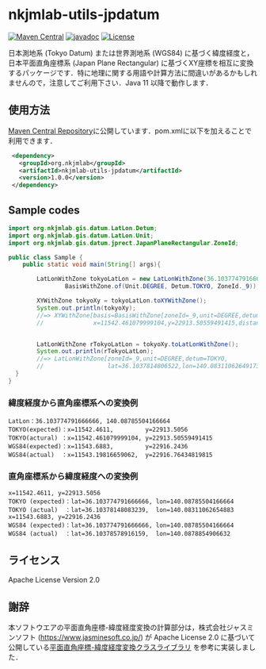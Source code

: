 nkjmlab-utils-jpdatum
======
[![Maven Central](https://img.shields.io/maven-central/v/org.nkjmlab/nkjmlab-utils-jpdatum.svg)](http://mvnrepository.com/artifact/org.nkjmlab/nkjmlab-utils-jpdatum) [![javadoc](https://javadoc.io/badge2/org.nkjmlab/nkjmlab-utils/javadoc.svg)](https://javadoc.io/doc/org.nkjmlab/nkjmlab-utils-jpdatum) [![License](https://img.shields.io/badge/License-Apache%202.0-blue.svg)](https://opensource.org/licenses/Apache-2.0)

日本測地系 (Tokyo Datum) または世界測地系 (WGS84) に基づく緯度経度と，日本平面直角座標系 (Japan Plane Rectangular) に基づくXY座標を相互に変換するパッケージです．特に地理に関する用語や計算方法に間違いがあるかもしれませんので，注意してご利用下さい．Java 11 以降で動作します．

## 使用方法
[Maven Central Repository](https://mvnrepository.com/artifact/org.nkjmlab/nkjmlab-utils-jpdatum)に公開しています．pom.xmlに以下を加えることで利用できます．

```xml
 <dependency>
   <groupId>org.nkjmlab</groupId>
   <artifactId>nkjmlab-utils-jpdatum</artifactId>
   <version>1.0.0</version>
 </dependency>
```

## Sample codes
```java
import org.nkjmlab.gis.datum.LatLon.Detum;
import org.nkjmlab.gis.datum.LatLon.Unit;
import org.nkjmlab.gis.datum.jprect.JapanPlaneRectangular.ZoneId;

public class Sample {
    public static void main(String[] args){

        LatLonWithZone tokyoLatLon = new LatLonWithZone(36.103774791666666, 140.08785504166664,
                BasisWithZone.of(Unit.DEGREE, Detum.TOKYO, ZoneId._9));

        XYWithZone tokyoXy = tokyoLatLon.toXYWithZone();
        System.out.println(tokyoXy);
        //=> XYWithZone[basis=BasisWithZone[zoneId=_9,unit=DEGREE,detum=TOKYO],
        //              x=11542.461079999104,y=22913.50559491415,distanceUnit=M]


        LatLonWithZone rTokyoLatLon = tokyoXy.toLatLonWithZone();
        System.out.println(rTokyoLatLon);
        //=> LatLonWithZone[zoneId=_9,unit=DEGREE,detum=TOKYO,
        //                  lat=36.1037814806522,lon=140.08311062649173]
  }
}
```

### 緯度経度から直角座標系への変換例
```
LatLon：36.103774791666666, 140.08785504166664
TOKYO(expected)：x=11542.4611,         y=22913.5056
TOKYO(actural) ：x=11542.461079999104, y=22913.50559491415
WGS84(expected)：x=11543.6883,         y=22916.2436
WGS84(actual)  ：x=11543.19816659062,  y=22916.76434819815
```

### 直角座標系から緯度経度への変換例
```
x=11542.4611, y=22913.5056
TOKYO (expected)：lat=36.103774791666666, lon=140.08785504166664
TOKYO (actual)  ：lat=36.10378148083239,  lon=140.08311062654883
x=11543.6883, y=22916.2436
WGS84 (expected)：lat=36.103774791666666, lon=140.08785504166664
WGS84 (actual)  ：lat=36.10378578916159,  lon=140.0878854906632
```

## ライセンス
Apache License Version 2.0

## 謝辞
本ソフトウエアの平面直角座標-緯度経度変換の計算部分は，株式会社ジャスミンソフト (https://www.jasminesoft.co.jp/) が Apache License 2.0 に基づいて公開している[平面直角座標-緯度経度変換クラスライブラリ](https://web.archive.org/web/20161003012815/http://www.jasminesoft.co.jp/product/scalc.html) を参考に実装しました．
